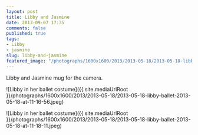 ```yaml
---
layout: post
title: Libby and Jasmine
date: 2013-09-07 17:35
comments: false
published: true
tags:
- Libby
- jasmine
slug: libby-and-jasmine
featured_image: "/photographs/1600x1600/2013/2013-05-18/2013-05-18-libby-ballet-2013-05-18-at-11-16-56.jpeg"
---
```

Libby and Jasmine mug for the camera.

![Libby in her ballet costume]({{ site.mediaUrlRoot }}/photographs/1600x1600/2013/2013-05-18/2013-05-18-libby-ballet-2013-05-18-at-11-16-56.jpeg)

![Libby in her ballet costume]({{ site.mediaUrlRoot }}/photographs/1600x1600/2013/2013-05-18/2013-05-18-libby-ballet-2013-05-18-at-11-18-11.jpeg)
